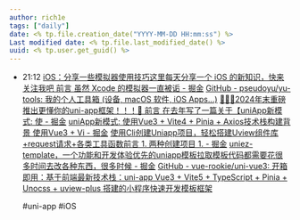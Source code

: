 ```yaml
---
author: rich1e
tags: ["daily"]
date: <% tp.file.creation_date("YYYY-MM-DD HH:mm:ss") %>
Last modified date: <% tp.file.last_modified_date() %>
uuid: <% tp.user.get_guid() %>
---
```


- 21:12 
  [iOS：分享一些模拟器使用技巧这里每天分享一个 iOS 的新知识，快来关注我吧 前言 虽然 Xcode 的模拟器一直被诟 - 掘金](https://juejin.cn/post/7322740699434500159?searchId=20250212112115451FF545ADFFBCB35B6C#heading-10)
  [GitHub - pseudoyu/yu-tools: 我的个人工具箱 (设备, macOS 软件, iOS Apps...)](https://github.com/pseudoyu/yu-tools)
  [🎉🎉🎉2024年末重磅推出更懂你的uni-app框架！！！🌿 前言 在去年写了一篇关于【uniApp新模式: 使 - 掘金](https://juejin.cn/post/7450694173449076747?searchId=202502140953141AAB6BC41D984F75C93A)
  [uniApp新模式: 使用Vue3 + Vite4 + Pinia + Axios技术栈构建背景 使用Vue3 + Vi - 掘金](https://juejin.cn/post/7244192313844154424)
  [使用Cli创建Uniapp项目，轻松搭建Uview组件库+request请求+各类工具函数前言 1. 两种创建项目 1. - 掘金](https://juejin.cn/post/7340462380336742410)
  [uniez-template，一个功能和开发体验优先的uniapp模板拉取模板代码都需要花很多时间去改各种东西，很多时候 - 掘金](https://juejin.cn/post/7452197525723529226)
  [GitHub - vue-rookie/uni-vue3: 开箱即用：基于前端最新技术栈：uni-app Vue3 + Vite5 + TypeScript + Pinia + Unocss + uview-plus 搭建的小程序快速开发模板框架](https://github.com/vue-rookie/uni-vue3)
  
  #uni-app #iOS  